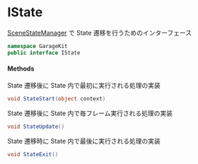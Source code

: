 # IState

[SceneStateManager](~/Scripts_ja/Managers/SceneStateManager.md) で State 遷移を行うためのインターフェース

```csharp
namespace GarageKit
public interface IState
```

#### Methods

State 遷移後に State 内で最初に実行される処理の実装
```csharp
void StateStart(object context)
```

State 遷移後に State 内で毎フレーム実行される処理の実装
```csharp
void StateUpdate()
```

State 遷移時に State 内で最後に実行される処理の実装
```csharp
void StateExit()
```
